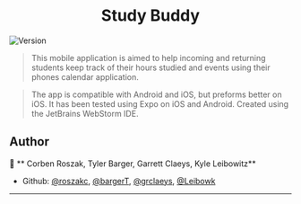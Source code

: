 <h1 align="center">Study Buddy</h1>
<p>
  <img alt="Version" src="https://img.shields.io/badge/version-1.0-blue.svg?cacheSeconds=2592000" />
</p>

> This mobile application is aimed to help incoming and returning students keep track of their hours studied and events using their phones calendar application.


>The app is compatible with Android and iOS, but preforms better on iOS. It has been tested using Expo on iOS and Android. Created using the JetBrains WebStorm IDE.

## Author

👤 ** Corben Roszak, Tyler Barger, Garrett Claeys, Kyle Leibowitz**

* Github: [@roszakc](https://github.com/roszakc), [@bargerT](https://github.com/BargerT), [@grclaeys](https://github.com/grclaeys), [@Leibowk](https://github.com/Leibowk)

***
